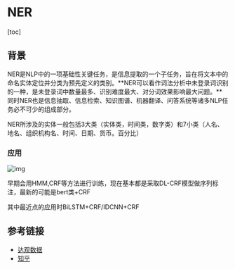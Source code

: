 # NER

[toc]



## 背景

NER是NLP中的一项基础性关键任务，是信息提取的一个子任务，旨在将文本中的命名实体定位并分类为预先定义的类别。**NER可以看作词法分析中未登录词识别的一种，是未登录词中数量最多、识别难度最大、对分词效果影响最大问题。**同时NER也是信息抽取、信息检索、知识图谱、机器翻译、问答系统等诸多NLP任务必不可少的组成部分。

NER所涉及的实体一般包括3大类（实体类，时间类，数字类）和7小类（人名、地名、组织机构名、时间、日期、货币。百分比）





### 应用

![img](https://image.jiqizhixin.com/uploads/editor/2081f585-7937-4d76-82de-6f71feca93bb/1535688372832.png)

早期会用HMM,CRF等方法进行训练，现在基本都是采取DL-CRF模型做序列标注，最新的可能是bert类+CRF

其中最近点的应用时BiLSTM+CRF/IDCNN+CRF



## 参考链接

- [达观数据](https://www.jiqizhixin.com/articles/2018-08-31-2)
- [知乎](https://zhuanlan.zhihu.com/p/56085975)

